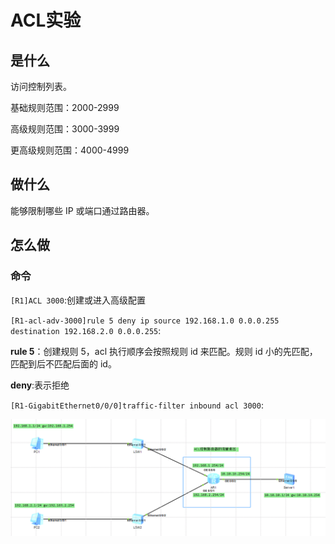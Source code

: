 # ACL实验
## 是什么
访问控制列表。

基础规则范围：2000-2999

高级规则范围：3000-3999

更高级规则范围：4000-4999

## 做什么
能够限制哪些 IP 或端口通过路由器。


## 怎么做
### 命令
`[R1]ACL 3000`:创建或进入高级配置

`[R1-acl-adv-3000]rule 5 deny ip source 192.168.1.0 0.0.0.255 destination 192.168.2.0 0.0.0.255`:

**rule 5**：创建规则 5，acl 执行顺序会按照规则 id 来匹配。规则 id 小的先匹配，匹配到后不匹配后面的 id。

**deny**:表示拒绝

`[R1-GigabitEthernet0/0/0]traffic-filter inbound acl 3000`:

![alt text](pngs/p10_acl.png)